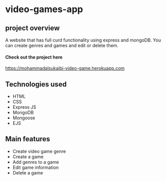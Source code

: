 # video-games-app

## project overview

A website that has full curd functionality using express and mongoDB. You can create genres and games and edit or delete them. 

#### Check out the project here
https://mohammadalsukaibi-video-game.herokuapp.com

## Technologies used

- HTML
- CSS
- Express JS
- MongoDB
- Mongoose
- EJS

## Main features

- Create video game genre
- Create a game 
- Add genres to a game
- Edit game information
- Delete a game
